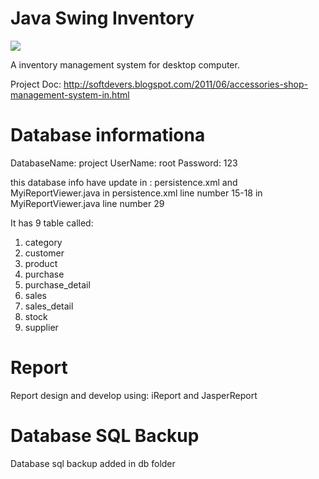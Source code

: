 # Java Swing Inventory

<img src="https://odesk-prod-att.s3.amazonaws.com/Portfolio%20Items:1275399:ImageUrl?AWSAccessKeyId=1XVAX3FNQZAFC9GJCFR2&Expires=2147483647&Signature=uHFVbo%2BlBvU%2Fo1Gx8uCWHfPIJYY%3D" />

A inventory management system for desktop computer.

Project Doc: http://softdevers.blogspot.com/2011/06/accessories-shop-management-system-in.html

Database informationa
=====================
DatabaseName: project
UserName: root
Password: 123

this database info have update in : persistence.xml and MyiReportViewer.java
in persistence.xml line number 15-18
in MyiReportViewer.java line number 29

It has 9 table called:
1. category
2. customer
3. product
4. purchase
5. purchase_detail
6. sales
7. sales_detail
8. stock
9. supplier

Report
======
Report design and develop using:
iReport and JasperReport

Database SQL Backup
===================
Database sql backup added in db folder
